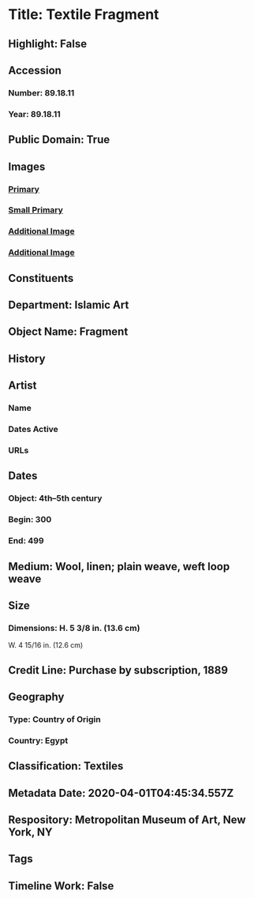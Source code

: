 # Title: Textile Fragment
## Highlight: False
## Accession
### Number: 89.18.11
### Year: 89.18.11
## Public Domain: True
## Images
### [Primary](https://images.metmuseum.org/CRDImages/is/original/DP17789.jpg)
### [Small Primary](https://images.metmuseum.org/CRDImages/is/web-large/DP17789.jpg)
### [Additional Image](https://images.metmuseum.org/CRDImages/is/original/2689.jpg)
### [Additional Image](https://images.metmuseum.org/CRDImages/is/original/73620.jpg)
## Constituents
## Department: Islamic Art
## Object Name: Fragment
## History
## Artist
### Name
### Dates Active
### URLs
## Dates
### Object: 4th–5th century
### Begin: 300
### End: 499
## Medium: Wool, linen; plain weave, weft loop weave
## Size
### Dimensions: H. 5 3/8 in. (13.6 cm)
W. 4 15/16 in. (12.6 cm)
## Credit Line: Purchase by subscription, 1889
## Geography
### Type: Country of Origin
### Country: Egypt
## Classification: Textiles
## Metadata Date: 2020-04-01T04:45:34.557Z
## Respository: Metropolitan Museum of Art, New York, NY
## Tags
## Timeline Work: False